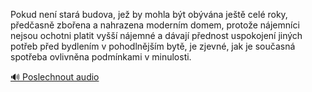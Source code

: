 
Pokud není stará budova, jež by mohla být obývána ještě celé roky, předčasně zbořena a nahrazena moderním domem, protože nájemníci nejsou ochotni platit vyšší nájemné a dávají přednost uspokojení jiných potřeb před bydlením v pohodlnějším bytě, je zjevné, jak je současná spotřeba ovlivněna podmínkami v minulosti.

[🔊 Poslechnout audio](/data/7-paragraphs/audio/chapter_93/para_012-Pokud-nen-star-budova-je-by-mohla-bt-obvna.mp3)
